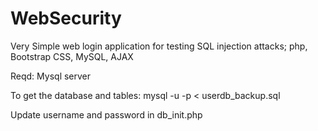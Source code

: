 # WebSecurity
Very Simple web login application for testing SQL injection attacks; php, Bootstrap CSS, MySQL, AJAX

Reqd: Mysql server

To get the database and tables:
mysql -u <user> -p < userdb_backup.sql

Update username and password in db_init.php


